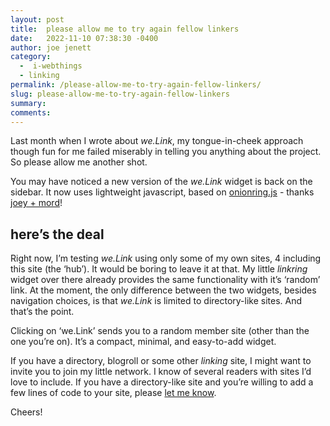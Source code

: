 ```yaml
---
layout: post
title:  please allow me to try again fellow linkers
date:   2022-11-10 07:38:30 -0400
author: joe jenett
category:
  -  i-webthings
  - linking
permalink: /please-allow-me-to-try-again-fellow-linkers/
slug: please-allow-me-to-try-again-fellow-linkers
summary:
comments: 
---
```

<p>Last month when I wrote about <em>we.Link</em>, my tongue-in-cheek approach though fun for me failed miserably in telling you anything about the project. So please allow me another shot.</p> 
<p>You may have noticed a new version of the <em>we.Link</em> widget is back on the sidebar. It now uses lightweight javascript, based on <a href="https://garlic.garden/onionring/">onionring.js</a> - thanks <a href="https://allium.house/">joey + mord</a>!</p>
<h2>here’s the deal</h2>
<p>Right now, I’m testing <em>we.Link</em> using only some of my own sites, 4 including this site (the ‘hub’). It would be boring to leave it at that. My little <em>linkring</em> widget over there already provides the same functionality with it’s ‘random’ link. At the moment, the only difference between the two widgets, besides navigation choices, is that <em>we.Link</em> is limited to directory-like sites. And that’s the point.</p>
<p>Clicking on ‘we.Link’ sends you to a random member site (other than the one you’re on). It’s a compact, minimal, and easy-to-add widget.</p>
<p>If you have a directory, blogroll or some other <em>linking</em> site, I might want to invite you to join my little network. I know of several readers with sites I’d love to include. If you have a directory-like site and you’re willing to add a few lines of code to your site, please <a href="https://jenett.org/contact/">let me know</a>. </p>
<p>Cheers!</p>
	
<a href="https://brid.gy/publish/twitter"></a>
<data class="p-bridgy-omit-link" value="false"></data>